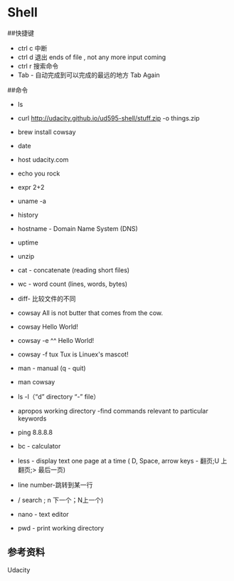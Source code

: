 # Shell

##快捷键

- ctrl c 中断
- ctrl d 退出 ends of file , not any more input coming
- ctrl r 搜索命令
- Tab - 自动完成到可以完成的最远的地方 Tab Again


##命令

- ls
- curl http://udacity.github.io/ud595-shell/stuff.zip -o things.zip
- brew install cowsay
- date
- host udacity.com
- echo you rock
- expr 2+2
- uname -a
- history
- hostname - Domain Name System (DNS)
- uptime
- unzip
- cat - concatenate (reading short files)
- wc - word count (lines, words, bytes)
- diff- 比较文件的不同





- cowsay All is not butter that comes from the cow.
- cowsay Hello World!
- cowsay -e ^^ Hello World!
- cowsay -f tux Tux is Linuex\'s mascot!



- man - manual (q - quit)
- man cowsay
- ls -l（“d” directory     “-” file）

- apropos working directory -find commands relevant to particular keywords
- ping 8.8.8.8
- bc - calculator



- less - display text one page at a time
( D, Space,  arrow keys - 翻页;U 上翻页;> 最后一页)
- line number-跳转到某一行
- /   search     ; n 下一个；N上一个)


- nano - text editor

- pwd - print working directory


## 参考资料
Udacity
